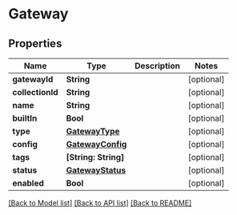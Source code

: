 # Gateway

## Properties
Name | Type | Description | Notes
------------ | ------------- | ------------- | -------------
**gatewayId** | **String** |  | [optional] 
**collectionId** | **String** |  | [optional] 
**name** | **String** |  | [optional] 
**builtIn** | **Bool** |  | [optional] 
**type** | [**GatewayType**](GatewayType.md) |  | [optional] 
**config** | [**GatewayConfig**](GatewayConfig.md) |  | [optional] 
**tags** | **[String: String]** |  | [optional] 
**status** | [**GatewayStatus**](GatewayStatus.md) |  | [optional] 
**enabled** | **Bool** |  | [optional] 

[[Back to Model list]](../README.md#documentation-for-models) [[Back to API list]](../README.md#documentation-for-api-endpoints) [[Back to README]](../README.md)


